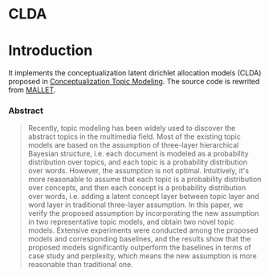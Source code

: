 # CLDA

# Introduction
It implements the conceptualization latent dirichlet allocation models (CLDA) proposed in [Conceptualization Topic Modeling](https://arxiv.org/abs/1704.02090).
The source code is rewrited from [MALLET](http://mallet.cs.umass.edu/).

### Abstract
>Recently, topic modeling has been widely used to discover the abstract topics in the multimedia field. Most of the existing topic models are based on the assumption of three-layer hierarchical Bayesian structure, i.e. each document is modeled as a probability distribution over topics, and each topic is a probability distribution over words. However, the assumption is not optimal. Intuitively, it's more reasonable to assume that each topic is a probability distribution over concepts, and then each concept is a probability distribution over words, i.e. adding a latent concept layer between topic layer and word layer in traditional three-layer assumption. In this paper, we verify the proposed assumption by incorporating the new assumption in two representative topic models, and obtain two novel topic models. Extensive experiments were conducted among the proposed models and corresponding baselines, and the results show that the proposed models significantly outperform the baselines in terms of case study and perplexity, which means the new assumption is more reasonable than traditional one.


